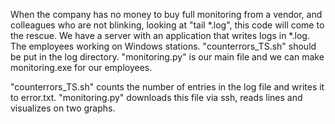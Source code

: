 When the company has no money to buy full monitoring from a vendor, and colleagues who are not blinking, looking at "tail *.log", this code will come to the rescue. 
We have a server with an application that writes logs in *.log. 
The employees working on Windows stations.
"counterrors_TS.sh" should be put in the log directory. 
"monitoring.py" is our main file and we can make monitoring.exe for our employees.

"counterrors_TS.sh" counts the number of entries in the log file and writes it to error.txt.
"monitoring.py" downloads this file via ssh, reads lines and visualizes on two graphs.
